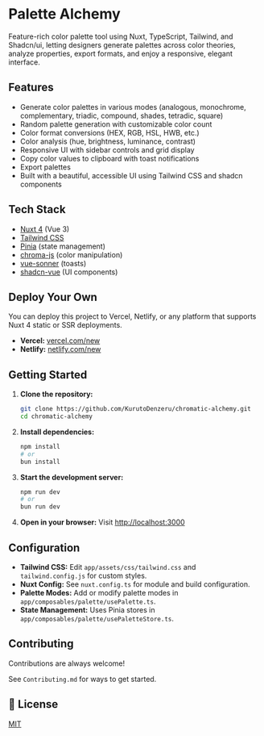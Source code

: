 # Palette Alchemy

Feature-rich color palette tool using Nuxt, TypeScript, Tailwind, and Shadcn/ui, letting designers generate palettes across color theories, analyze properties, export formats, and enjoy a responsive, elegant interface.

## Features

- Generate color palettes in various modes (analogous, monochrome, complementary, triadic, compound, shades, tetradic, square)
- Random palette generation with customizable color count
- Color format conversions (HEX, RGB, HSL, HWB, etc.)
- Color analysis (hue, brightness, luminance, contrast)
- Responsive UI with sidebar controls and grid display
- Copy color values to clipboard with toast notifications
- Export palettes
- Built with a beautiful, accessible UI using Tailwind CSS and shadcn components

## Tech Stack

- [Nuxt 4](https://nuxt.com/) (Vue 3)
- [Tailwind CSS](https://tailwindcss.com/)
- [Pinia](https://pinia.vuejs.org/) (state management)
- [chroma-js](https://gka.github.io/chroma.js/) (color manipulation)
- [vue-sonner](https://github.com/emilkowalski/vue-sonner) (toasts)
- [shadcn-vue](https://ui.shadcn.com/) (UI components)

## Deploy Your Own

You can deploy this project to Vercel, Netlify, or any platform that supports Nuxt 4 static or SSR deployments.

- **Vercel:** [vercel.com/new](https://vercel.com/new)
- **Netlify:** [netlify.com/new](https://app.netlify.com/start)

## Getting Started

1. **Clone the repository:**

   ```bash
   git clone https://github.com/KurutoDenzeru/chromatic-alchemy.git
   cd chromatic-alchemy
   ```

2. **Install dependencies:**

   ```bash
   npm install
   # or
   bun install
   ```

3. **Start the development server:**

   ```bash
   npm run dev
   # or
   bun run dev
   ```

4. **Open in your browser:**
   Visit [http://localhost:3000](http://localhost:3000)

## Configuration

- **Tailwind CSS:** Edit `app/assets/css/tailwind.css` and `tailwind.config.js` for custom styles.
- **Nuxt Config:** See `nuxt.config.ts` for module and build configuration.
- **Palette Modes:** Add or modify palette modes in `app/composables/palette/usePalette.ts`.
- **State Management:** Uses Pinia stores in `app/composables/palette/usePaletteStore.ts`.

## Contributing

Contributions are always welcome!

See `Contributing.md` for ways to get started.

<!-- Please adhere to this project's `Code of Conduct`. -->

## 📄 License

[MIT](LICENSE)
